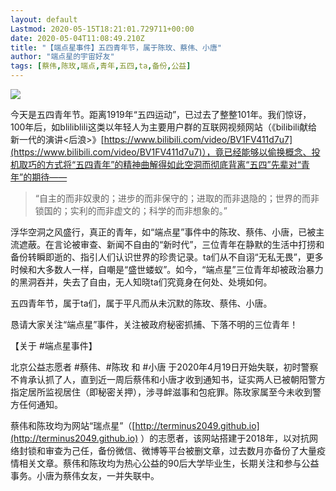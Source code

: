 ```yaml
---
layout: default
Lastmod: 2020-05-15T18:21:01.729711+00:00
date: 2020-05-04T11:08:49.210Z
title: "【端点星事件】五四青年节，属于陈玫、蔡伟、小唐"
author: "端点星的宇宙好友"
tags: [蔡伟,陈玫,端点,青年,五四,ta,备份,公益]
---
```


![](https://images.weserv.nl/?url=https%3A//assets.matters.news/embed/473252a1-2cb5-4b58-9809-af8d32c47cc9.jpeg)

今天是五四青年节。距离1919年“五四运动”，已过去了整整101年。我们惊讶，100年后，如bliliblili这类以年轻人为主要用户群的互联网视频网站（《bilibili献给新一代的演讲<后浪>》[https://www.bilibili.com/video/BV1FV411d7u7](https://www.bilibili.com/video/BV1FV411d7u7)），竟已经能够以偷换概念、投机取巧的方式将“五四青年”的精神曲解得如此空洞而彻底背离“五四”先辈对“青年”的期待——

> “自主的而非奴隶的；进步的而非保守的；进取的而非退隐的；世界的而非锁国的；实利的而非虚文的；科学的而非想象的。”

浮华空洞之风盛行，真正的青年，如“端点星”事件中的陈玫、蔡伟、小唐，已被主流遮蔽。在言论被审查、新闻不自由的“新时代”，三位青年在静默的生活中打捞和备份转瞬即逝的、指引人们认识世界的珍贵记录。ta们从不自诩“无私无畏”，更多时候和大多数人一样，自嘲是“盛世蝼蚁”。如今，“端点星”三位青年却被政治暴力的黑洞吞并，失去了自由，无人知晓ta们究竟身在何处、处境如何。

五四青年节，属于ta们，属于平凡而从未沉默的陈玫、蔡伟、小唐。

恳请大家关注“端点星”事件，关注被政府秘密抓捕、下落不明的三位青年！

【关于 #端点星事件】

北京公益志愿者 #蔡伟、#陈玫 和 #小唐 于2020年4月19日开始失联，初时警察不肯承认抓了人，直到近一周后蔡伟和小唐才收到通知书，证实两人已被朝阳警方指定居所监视居住（即秘密关押），涉寻衅滋事和包疪罪。陈玫家属至今未收到警方任何通知。

蔡伟和陈玫均为网站“瑞点星”（[http://terminus2049.github.io](http://terminus2049.github.io) ）的志愿者，该网站搭建于2018年，以对抗网络封锁和审查为己任，备份微信、微博等平台被删文章，过去数月亦备份了大量疫情相关文章。蔡伟和陈玫均为热心公益的90后大学毕业生，长期关注和参与公益事务。小唐为蔡伟女友，一并失联中。

